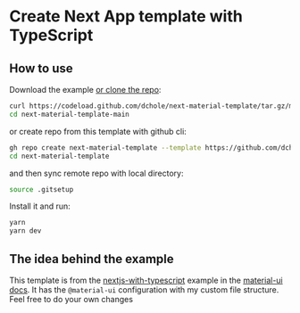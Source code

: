 # Create Next App template with TypeScript

## How to use

Download the example [or clone the repo](https://github.com/dchole/next-material-template):

```sh
curl https://codeload.github.com/dchole/next-material-template/tar.gz/main | tar -xz
cd next-material-template-main
```

or create repo from this template with github cli:

```sh
gh repo create next-material-template --template https://github.com/dchole/next-material-template
cd next-material-template
```

and then sync remote repo with local directory:

```sh
source .gitsetup
```

Install it and run:

```sh
yarn
yarn dev
```

## The idea behind the example

This template is from the [nextjs-with-typescript](https://github.com/mui-org/material-ui/tree/next/examples/nextjs-with-typescript) example in the [material-ui docs](https://material-ui.com/getting-started/example-projects/). It has the `@material-ui` configuration with my custom file structure. Feel free to do your own changes
